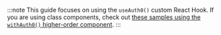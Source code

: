 <!-- markdownlint-disable MD041 -->

:::note
This guide focuses on using the `useAuth0()` custom React Hook. If you are using class components, check out <a href="https://github.com/auth0/auth0-react/blob/master/EXAMPLES.md#use-with-a-class-component" target="_blank" rel="noreferrer">these samples using the `withAuth0()` higher-order component</a>.
:::